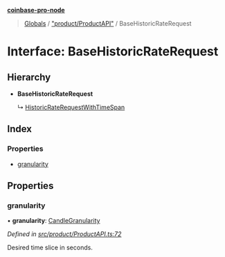 **[coinbase-pro-node](../README.md)**

> [Globals](../globals.md) / ["product/ProductAPI"](../modules/_product_productapi_.md) / BaseHistoricRateRequest

# Interface: BaseHistoricRateRequest

## Hierarchy

- **BaseHistoricRateRequest**

  ↳ [HistoricRateRequestWithTimeSpan](_product_productapi_.historicraterequestwithtimespan.md)

## Index

### Properties

- [granularity](_product_productapi_.basehistoricraterequest.md#granularity)

## Properties

### granularity

• **granularity**: [CandleGranularity](../enums/_product_productapi_.candlegranularity.md)

_Defined in [src/product/ProductAPI.ts:72](https://github.com/bennyn/coinbase-pro-node/blob/26bf4d8/src/product/ProductAPI.ts#L72)_

Desired time slice in seconds.
